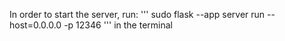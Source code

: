 In order to start the server, run:
'''
sudo flask --app server run --host=0.0.0.0  -p 12346
'''
in the terminal
